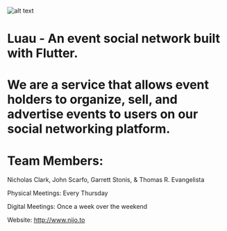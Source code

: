 ![alt text](https://i.ibb.co/r6NLg4f/Luau-Coconut.png "Logo Title Text 1")

# Luau - An event social network built with Flutter.
# We are a service that allows event holders to organize, sell, and advertise events to users on our social networking platform.

# Team Members:
Nicholas Clark, John Scarfo, Garrett Stonis, & Thomas R. Evangelista

Physical Meetings: Every Thursday

Digital Meetings: Once a week over the weekend

Website: http://www.nijo.to
